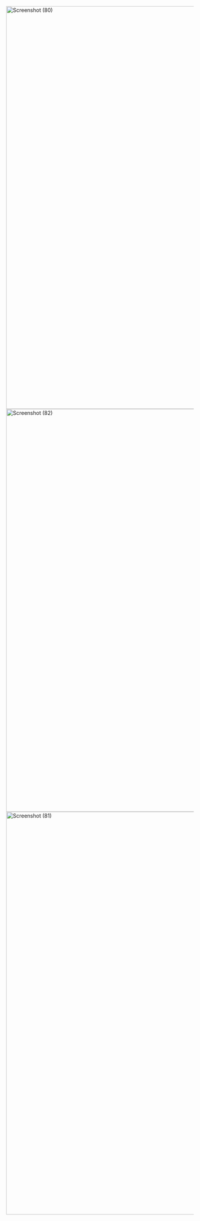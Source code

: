 <img width="1920" height="1080" alt="Screenshot (80)" src="https://github.com/user-attachments/assets/464a6e7c-29f4-4ac2-8ddf-4c6571694b4c" />
<img width="1920" height="1080" alt="Screenshot (82)" src="https://github.com/user-attachments/assets/7c92b193-887f-4aa9-b7ba-c9e88c4b2529" />
<img width="1920" height="1080" alt="Screenshot (81)" src="https://github.com/user-attachments/assets/b481166a-ad9e-4766-b113-8dc480f237d3" />

